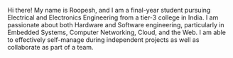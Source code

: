 Hi there! My name is Roopesh, and I am a final-year student pursuing Electrical and Electronics Engineering from a tier-3 college in India. I am passionate about both Hardware and Software engineering, particularly in Embedded Systems, Computer Networking, Cloud, and the Web. I am able to effectively self-manage during independent projects as well as collaborate as part of a team.
